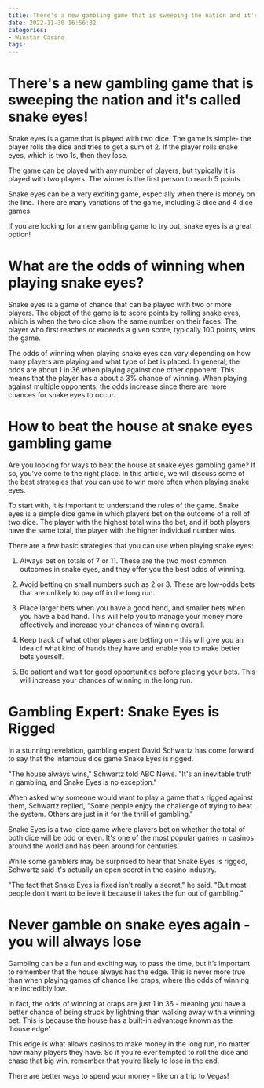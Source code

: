```yaml
---
title: There's a new gambling game that is sweeping the nation and it's called snake eyes! 
date: 2022-11-30 16:56:32
categories:
- Winstar Casino
tags:
---
```



#  There's a new gambling game that is sweeping the nation and it's called snake eyes! 

Snake eyes is a game that is played with two dice. The game is simple- the player rolls the dice and tries to get a sum of 2. If the player rolls snake eyes, which is two 1s, then they lose. 

The game can be played with any number of players, but typically it is played with two players. The winner is the first person to reach 5 points. 

Snake eyes can be a very exciting game, especially when there is money on the line. There are many variations of the game, including 3 dice and 4 dice games. 

If you are looking for a new gambling game to try out, snake eyes is a great option!

#  What are the odds of winning when playing snake eyes? 

Snake eyes is a game of chance that can be played with two or more players. The object of the game is to score points by rolling snake eyes, which is when the two dice show the same number on their faces. The player who first reaches or exceeds a given score, typically 100 points, wins the game.

The odds of winning when playing snake eyes can vary depending on how many players are playing and what type of bet is placed. In general, the odds are about 1 in 36 when playing against one other opponent. This means that the player has a about a 3% chance of winning. When playing against multiple opponents, the odds increase since there are more chances for snake eyes to occur.

#  How to beat the house at snake eyes gambling game 

Are you looking for ways to beat the house at snake eyes gambling game? If so, you’ve come to the right place. In this article, we will discuss some of the best strategies that you can use to win more often when playing snake eyes.

To start with, it is important to understand the rules of the game. Snake eyes is a simple dice game in which players bet on the outcome of a roll of two dice. The player with the highest total wins the bet, and if both players have the same total, the player with the higher individual number wins.

There are a few basic strategies that you can use when playing snake eyes:

1. Always bet on totals of 7 or 11. These are the two most common outcomes in snake eyes, and they offer you the best odds of winning.

2. Avoid betting on small numbers such as 2 or 3. These are low-odds bets that are unlikely to pay off in the long run.

3. Place larger bets when you have a good hand, and smaller bets when you have a bad hand. This will help you to manage your money more effectively and increase your chances of winning overall.

4. Keep track of what other players are betting on – this will give you an idea of what kind of hands they have and enable you to make better bets yourself.

5. Be patient and wait for good opportunities before placing your bets. This will increase your chances of winning in the long run.

#  Gambling Expert: Snake Eyes is Rigged 

In a stunning revelation, gambling expert David Schwartz has come forward to say that the infamous dice game Snake Eyes is rigged.

"The house always wins," Schwartz told ABC News. "It's an inevitable truth in gambling, and Snake Eyes is no exception."

When asked why someone would want to play a game that's rigged against them, Schwartz replied, "Some people enjoy the challenge of trying to beat the system. Others are just in it for the thrill of gambling."

Snake Eyes is a two-dice game where players bet on whether the total of both dice will be odd or even. It's one of the most popular games in casinos around the world and has been around for centuries.

While some gamblers may be surprised to hear that Snake Eyes is rigged, Schwartz said it's actually an open secret in the casino industry.

"The fact that Snake Eyes is fixed isn't really a secret," he said. "But most people don't want to believe it because it takes the fun out of gambling."

#  Never gamble on snake eyes again - you will always lose

Gambling can be a fun and exciting way to pass the time, but it’s important to remember that the house always has the edge. This is never more true than when playing games of chance like craps, where the odds of winning are incredibly low.

In fact, the odds of winning at craps are just 1 in 36 - meaning you have a better chance of being struck by lightning than walking away with a winning bet. This is because the house has a built-in advantage known as the ‘house edge’.

This edge is what allows casinos to make money in the long run, no matter how many players they have. So if you’re ever tempted to roll the dice and chase that big win, remember that you’re likely to lose in the end.

There are better ways to spend your money - like on a trip to Vegas!